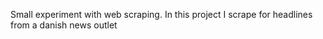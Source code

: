 Small experiment with web scraping. In this project I scrape for headlines from a danish news outlet
